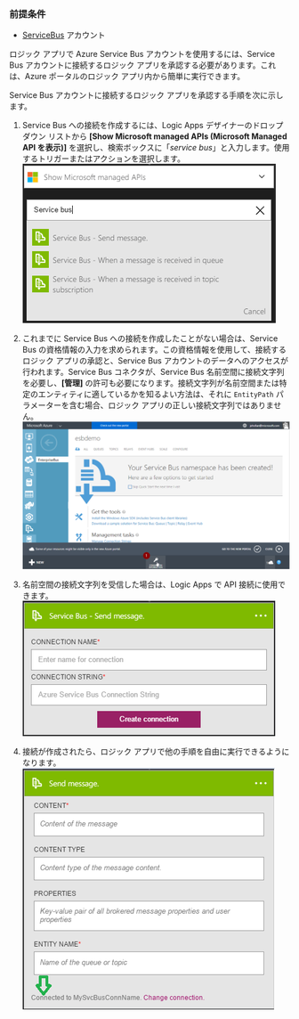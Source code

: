 ### 前提条件

- [ServiceBus](https://azure.microsoft.com/services/service-bus/) アカウント


ロジック アプリで Azure Service Bus アカウントを使用するには、Service Bus アカウントに接続するロジック アプリを承認する必要があります。これは、Azure ポータルのロジック アプリ内から簡単に実行できます。

Service Bus アカウントに接続するロジック アプリを承認する手順を次に示します。

1. Service Bus への接続を作成するには、Logic Apps デザイナーのドロップダウン リストから **[Show Microsoft managed APIs (Microsoft Managed API を表示)]** を選択し、検索ボックスに「*service bus*」と入力します。使用するトリガーまたはアクションを選択します。  
    ![Service Bus の接続イメージ 1](./media/connectors-create-api-servicebus/servicebus-1.png)
    
2. これまでに Service Bus への接続を作成したことがない場合は、Service Bus の資格情報の入力を求められます。この資格情報を使用して、接続するロジック アプリの承認と、Service Bus アカウントのデータへのアクセスが行われます。Service Bus コネクタが、Service Bus 名前空間に接続文字列を必要し、**[管理]** の許可も必要になります。接続文字列が名前空間または特定のエンティティに適しているかを知るよい方法は、それに `EntityPath` パラメーターを含む場合、ロジック アプリの正しい接続文字列ではありません。  
    ![Service Bus の接続文字列](./media/connectors-create-api-servicebus/connectionstring.png)

1. 名前空間の接続文字列を受信した場合は、Logic Apps で API 接続に使用できます。  
    ![Service Bus の接続イメージ 2](./media/connectors-create-api-servicebus/servicebus-2.png)

3. 接続が作成されたら、ロジック アプリで他の手順を自由に実行できるようになります。  
    ![Service Bus の接続イメージ 3](./media/connectors-create-api-servicebus/servicebus-3.png)

<!---HONumber=AcomDC_0727_2016-->

